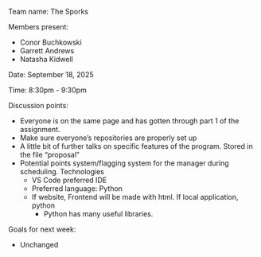 Team name: The Sporks

Members present:
- Conor Buchkowski
- Garrett Andrews
- Natasha Kidwell

Date: September 18, 2025

Time: 8:30pm - 9:30pm

Discussion points:
- Everyone is on the same page and has gotten through part 1 of the assignment.
- Make sure everyone’s repositories are properly set up
- A little bit of further talks on specific features of the program. Stored in the file “proposal”
- Potential points system/flagging system for the manager during scheduling.
  Technologies
  - VS Code preferred IDE
  - Preferred language: Python
  - If website, Frontend will be made with html. If local application, python
    - Python has many useful libraries.

Goals for next week:
- Unchanged
